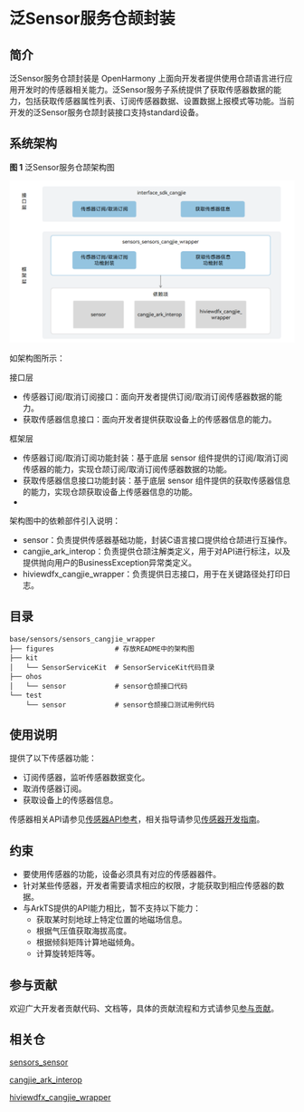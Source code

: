 # 泛Sensor服务仓颉封装

## 简介

泛Sensor服务仓颉封装是 OpenHarmony 上面向开发者提供使用仓颉语言进行应用开发时的传感器相关能力。泛Sensor服务子系统提供了获取传感器数据的能力，包括获取传感器属性列表、订阅传感器数据、设置数据上报模式等功能。当前开发的泛Sensor服务仓颉封装接口支持standard设备。

## 系统架构

**图 1**  泛Sensor服务仓颉架构图

![泛Sensor服务仓颉架构图](figures/sensors_cangjie_wrapper_architecture.png)

如架构图所示：

接口层

- 传感器订阅/取消订阅接口：面向开发者提供订阅/取消订阅传感器数据的能力。
- 获取传感器信息接口：面向开发者提供获取设备上的传感器信息的能力。

框架层

- 传感器订阅/取消订阅功能封装：基于底层 sensor 组件提供的订阅/取消订阅传感器的能力，实现仓颉订阅/取消订阅传感器数据的功能。
- 获取传感器信息接口功能封装：基于底层 sensor 组件提供的获取传感器信息的能力，实现仓颉获取设备上传感器信息的功能。
- 

架构图中的依赖部件引入说明：

- sensor：负责提供传感器基础功能，封装C语言接口提供给仓颉进行互操作。
- cangjie_ark_interop：负责提供仓颉注解类定义，用于对API进行标注，以及提供抛向用户的BusinessException异常类定义。
- hiviewdfx_cangjie_wrapper：负责提供日志接口，用于在关键路径处打印日志。

## 目录

```
base/sensors/sensors_cangjie_wrapper   
├── figures               # 存放README中的架构图
├── kit
│   └── SensorServiceKit  # SensorServiceKit代码目录
├── ohos
│   └── sensor            # sensor仓颉接口代码
└── test
    └── sensor            # sensor仓颉接口测试用例代码
```

## 使用说明

提供了以下传感器功能：

- 订阅传感器，监听传感器数据变化。
- 取消传感器订阅。
- 获取设备上的传感器信息。

传感器相关API请参见[传感器API参考](https://gitcode.com/openharmony-sig/arkcompiler_cangjie_ark_interop/blob/master/doc/API_Reference/source_zh_cn/apis/SensorServiceKit/cj-apis-sensor.md)，相关指导请参见[传感器开发指南](https://gitcode.com/openharmony-sig/arkcompiler_cangjie_ark_interop/blob/master/doc/Dev_Guide/source_zh_cn/device/sensor/cj-sensor-guidelines.md)。

## 约束

* 要使用传感器的功能，设备必须具有对应的传感器器件。
* 针对某些传感器，开发者需要请求相应的权限，才能获取到相应传感器的数据。
* 与ArkTS提供的API能力相比，暂不支持以下能力：
  * 获取某时刻地球上特定位置的地磁场信息。
  * 根据气压值获取海拔高度。
  * 根据倾斜矩阵计算地磁倾角。
  * 计算旋转矩阵等。

## 参与贡献

欢迎广大开发者贡献代码、文档等，具体的贡献流程和方式请参见[参与贡献](https://gitcode.com/openharmony/docs/blob/master/zh-cn/contribute/%E5%8F%82%E4%B8%8E%E8%B4%A1%E7%8C%AE.md)。

## 相关仓

[sensors\_sensor](https://gitcode.com/openharmony/sensors_sensor/blob/master/README_zh.md)

[cangjie_ark_interop](https://gitcode.com/openharmony-sig/arkcompiler_cangjie_ark_interop/blob/master/README_zh.md)

[hiviewdfx_cangjie_wrapper](https://gitcode.com/openharmony-sig/hiviewdfx_hiviewdfx_cangjie_wrapper/blob/master/README_zh.md)
